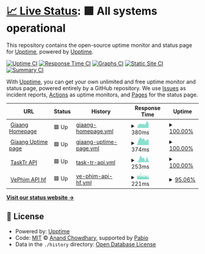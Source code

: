 # [📈 Live Status](https://uptime.giaang.id.vn): <!--live status--> **🟩 All systems operational**

This repository contains the open-source uptime monitor and status page for [Upptime](https://upptime.js.org), powered by [Upptime](https://github.com/upptime/upptime).

[![Uptime CI](https://github.com/lehuygiang28/open-source-uptime/workflows/Uptime%20CI/badge.svg)](https://github.com/lehuygiang28/open-source-uptime/actions?query=workflow%3A%22Uptime+CI%22)
[![Response Time CI](https://github.com/lehuygiang28/open-source-uptime/workflows/Response%20Time%20CI/badge.svg)](https://github.com/lehuygiang28/open-source-uptime/actions?query=workflow%3A%22Response+Time+CI%22)
[![Graphs CI](https://github.com/lehuygiang28/open-source-uptime/workflows/Graphs%20CI/badge.svg)](https://github.com/lehuygiang28/open-source-uptime/actions?query=workflow%3A%22Graphs+CI%22)
[![Static Site CI](https://github.com/lehuygiang28/open-source-uptime/workflows/Static%20Site%20CI/badge.svg)](https://github.com/lehuygiang28/open-source-uptime/actions?query=workflow%3A%22Static+Site+CI%22)
[![Summary CI](https://github.com/lehuygiang28/open-source-uptime/workflows/Summary%20CI/badge.svg)](https://github.com/lehuygiang28/open-source-uptime/actions?query=workflow%3A%22Summary+CI%22)

With [Upptime](https://upptime.js.org), you can get your own unlimited and free uptime monitor and status page, powered entirely by a GitHub repository. We use [Issues](https://github.com/upptime/upptime/issues) as incident reports, [Actions](https://github.com/lehuygiang28/open-source-uptime/actions) as uptime monitors, and [Pages](https://uptime.giaang.id.vn) for the status page.

<!--start: status pages-->
<!-- This summary is generated by Upptime (https://github.com/upptime/upptime) -->
<!-- Do not edit this manually, your changes will be overwritten -->
<!-- prettier-ignore -->
| URL | Status | History | Response Time | Uptime |
| --- | ------ | ------- | ------------- | ------ |
| <img alt="" src="https://icons.duckduckgo.com/ip3/giaang.id.vn.ico" height="13"> [Giaang Homepage](https://giaang.id.vn) | 🟩 Up | [giaang-homepage.yml](https://github.com/lehuygiang28/uptime-tracking/commits/HEAD/history/giaang-homepage.yml) | <details><summary><img alt="Response time graph" src="./graphs/giaang-homepage/response-time-week.png" height="20"> 380ms</summary><br><a href="https://uptime.giaang.id.vn/history/giaang-homepage"><img alt="Response time 323" src="https://img.shields.io/endpoint?url=https%3A%2F%2Fraw.githubusercontent.com%2Flehuygiang28%2Fuptime-tracking%2FHEAD%2Fapi%2Fgiaang-homepage%2Fresponse-time.json"></a><br><a href="https://uptime.giaang.id.vn/history/giaang-homepage"><img alt="24-hour response time 370" src="https://img.shields.io/endpoint?url=https%3A%2F%2Fraw.githubusercontent.com%2Flehuygiang28%2Fuptime-tracking%2FHEAD%2Fapi%2Fgiaang-homepage%2Fresponse-time-day.json"></a><br><a href="https://uptime.giaang.id.vn/history/giaang-homepage"><img alt="7-day response time 380" src="https://img.shields.io/endpoint?url=https%3A%2F%2Fraw.githubusercontent.com%2Flehuygiang28%2Fuptime-tracking%2FHEAD%2Fapi%2Fgiaang-homepage%2Fresponse-time-week.json"></a><br><a href="https://uptime.giaang.id.vn/history/giaang-homepage"><img alt="30-day response time 306" src="https://img.shields.io/endpoint?url=https%3A%2F%2Fraw.githubusercontent.com%2Flehuygiang28%2Fuptime-tracking%2FHEAD%2Fapi%2Fgiaang-homepage%2Fresponse-time-month.json"></a><br><a href="https://uptime.giaang.id.vn/history/giaang-homepage"><img alt="1-year response time 323" src="https://img.shields.io/endpoint?url=https%3A%2F%2Fraw.githubusercontent.com%2Flehuygiang28%2Fuptime-tracking%2FHEAD%2Fapi%2Fgiaang-homepage%2Fresponse-time-year.json"></a></details> | <details><summary><a href="https://uptime.giaang.id.vn/history/giaang-homepage">100.00%</a></summary><a href="https://uptime.giaang.id.vn/history/giaang-homepage"><img alt="All-time uptime 100.00%" src="https://img.shields.io/endpoint?url=https%3A%2F%2Fraw.githubusercontent.com%2Flehuygiang28%2Fuptime-tracking%2FHEAD%2Fapi%2Fgiaang-homepage%2Fuptime.json"></a><br><a href="https://uptime.giaang.id.vn/history/giaang-homepage"><img alt="24-hour uptime 100.00%" src="https://img.shields.io/endpoint?url=https%3A%2F%2Fraw.githubusercontent.com%2Flehuygiang28%2Fuptime-tracking%2FHEAD%2Fapi%2Fgiaang-homepage%2Fuptime-day.json"></a><br><a href="https://uptime.giaang.id.vn/history/giaang-homepage"><img alt="7-day uptime 100.00%" src="https://img.shields.io/endpoint?url=https%3A%2F%2Fraw.githubusercontent.com%2Flehuygiang28%2Fuptime-tracking%2FHEAD%2Fapi%2Fgiaang-homepage%2Fuptime-week.json"></a><br><a href="https://uptime.giaang.id.vn/history/giaang-homepage"><img alt="30-day uptime 100.00%" src="https://img.shields.io/endpoint?url=https%3A%2F%2Fraw.githubusercontent.com%2Flehuygiang28%2Fuptime-tracking%2FHEAD%2Fapi%2Fgiaang-homepage%2Fuptime-month.json"></a><br><a href="https://uptime.giaang.id.vn/history/giaang-homepage"><img alt="1-year uptime 100.00%" src="https://img.shields.io/endpoint?url=https%3A%2F%2Fraw.githubusercontent.com%2Flehuygiang28%2Fuptime-tracking%2FHEAD%2Fapi%2Fgiaang-homepage%2Fuptime-year.json"></a></details>
| <img alt="" src="https://icons.duckduckgo.com/ip3/uptime.giaang.id.vn.ico" height="13"> [Giaang Uptime page](https://uptime.giaang.id.vn) | 🟩 Up | [giaang-uptime-page.yml](https://github.com/lehuygiang28/uptime-tracking/commits/HEAD/history/giaang-uptime-page.yml) | <details><summary><img alt="Response time graph" src="./graphs/giaang-uptime-page/response-time-week.png" height="20"> 374ms</summary><br><a href="https://uptime.giaang.id.vn/history/giaang-uptime-page"><img alt="Response time 263" src="https://img.shields.io/endpoint?url=https%3A%2F%2Fraw.githubusercontent.com%2Flehuygiang28%2Fuptime-tracking%2FHEAD%2Fapi%2Fgiaang-uptime-page%2Fresponse-time.json"></a><br><a href="https://uptime.giaang.id.vn/history/giaang-uptime-page"><img alt="24-hour response time 364" src="https://img.shields.io/endpoint?url=https%3A%2F%2Fraw.githubusercontent.com%2Flehuygiang28%2Fuptime-tracking%2FHEAD%2Fapi%2Fgiaang-uptime-page%2Fresponse-time-day.json"></a><br><a href="https://uptime.giaang.id.vn/history/giaang-uptime-page"><img alt="7-day response time 374" src="https://img.shields.io/endpoint?url=https%3A%2F%2Fraw.githubusercontent.com%2Flehuygiang28%2Fuptime-tracking%2FHEAD%2Fapi%2Fgiaang-uptime-page%2Fresponse-time-week.json"></a><br><a href="https://uptime.giaang.id.vn/history/giaang-uptime-page"><img alt="30-day response time 276" src="https://img.shields.io/endpoint?url=https%3A%2F%2Fraw.githubusercontent.com%2Flehuygiang28%2Fuptime-tracking%2FHEAD%2Fapi%2Fgiaang-uptime-page%2Fresponse-time-month.json"></a><br><a href="https://uptime.giaang.id.vn/history/giaang-uptime-page"><img alt="1-year response time 263" src="https://img.shields.io/endpoint?url=https%3A%2F%2Fraw.githubusercontent.com%2Flehuygiang28%2Fuptime-tracking%2FHEAD%2Fapi%2Fgiaang-uptime-page%2Fresponse-time-year.json"></a></details> | <details><summary><a href="https://uptime.giaang.id.vn/history/giaang-uptime-page">100.00%</a></summary><a href="https://uptime.giaang.id.vn/history/giaang-uptime-page"><img alt="All-time uptime 100.00%" src="https://img.shields.io/endpoint?url=https%3A%2F%2Fraw.githubusercontent.com%2Flehuygiang28%2Fuptime-tracking%2FHEAD%2Fapi%2Fgiaang-uptime-page%2Fuptime.json"></a><br><a href="https://uptime.giaang.id.vn/history/giaang-uptime-page"><img alt="24-hour uptime 100.00%" src="https://img.shields.io/endpoint?url=https%3A%2F%2Fraw.githubusercontent.com%2Flehuygiang28%2Fuptime-tracking%2FHEAD%2Fapi%2Fgiaang-uptime-page%2Fuptime-day.json"></a><br><a href="https://uptime.giaang.id.vn/history/giaang-uptime-page"><img alt="7-day uptime 100.00%" src="https://img.shields.io/endpoint?url=https%3A%2F%2Fraw.githubusercontent.com%2Flehuygiang28%2Fuptime-tracking%2FHEAD%2Fapi%2Fgiaang-uptime-page%2Fuptime-week.json"></a><br><a href="https://uptime.giaang.id.vn/history/giaang-uptime-page"><img alt="30-day uptime 100.00%" src="https://img.shields.io/endpoint?url=https%3A%2F%2Fraw.githubusercontent.com%2Flehuygiang28%2Fuptime-tracking%2FHEAD%2Fapi%2Fgiaang-uptime-page%2Fuptime-month.json"></a><br><a href="https://uptime.giaang.id.vn/history/giaang-uptime-page"><img alt="1-year uptime 100.00%" src="https://img.shields.io/endpoint?url=https%3A%2F%2Fraw.githubusercontent.com%2Flehuygiang28%2Fuptime-tracking%2FHEAD%2Fapi%2Fgiaang-uptime-page%2Fuptime-year.json"></a></details>
| <img alt="" src="https://icons.duckduckgo.com/ip3/lehuygiang28-tasktr-api.hf.space.ico" height="13"> [TaskTr API](https://lehuygiang28-tasktr-api.hf.space/api/ping) | 🟩 Up | [task-tr-api.yml](https://github.com/lehuygiang28/uptime-tracking/commits/HEAD/history/task-tr-api.yml) | <details><summary><img alt="Response time graph" src="./graphs/task-tr-api/response-time-week.png" height="20"> 253ms</summary><br><a href="https://uptime.giaang.id.vn/history/task-tr-api"><img alt="Response time 781" src="https://img.shields.io/endpoint?url=https%3A%2F%2Fraw.githubusercontent.com%2Flehuygiang28%2Fuptime-tracking%2FHEAD%2Fapi%2Ftask-tr-api%2Fresponse-time.json"></a><br><a href="https://uptime.giaang.id.vn/history/task-tr-api"><img alt="24-hour response time 68" src="https://img.shields.io/endpoint?url=https%3A%2F%2Fraw.githubusercontent.com%2Flehuygiang28%2Fuptime-tracking%2FHEAD%2Fapi%2Ftask-tr-api%2Fresponse-time-day.json"></a><br><a href="https://uptime.giaang.id.vn/history/task-tr-api"><img alt="7-day response time 253" src="https://img.shields.io/endpoint?url=https%3A%2F%2Fraw.githubusercontent.com%2Flehuygiang28%2Fuptime-tracking%2FHEAD%2Fapi%2Ftask-tr-api%2Fresponse-time-week.json"></a><br><a href="https://uptime.giaang.id.vn/history/task-tr-api"><img alt="30-day response time 215" src="https://img.shields.io/endpoint?url=https%3A%2F%2Fraw.githubusercontent.com%2Flehuygiang28%2Fuptime-tracking%2FHEAD%2Fapi%2Ftask-tr-api%2Fresponse-time-month.json"></a><br><a href="https://uptime.giaang.id.vn/history/task-tr-api"><img alt="1-year response time 781" src="https://img.shields.io/endpoint?url=https%3A%2F%2Fraw.githubusercontent.com%2Flehuygiang28%2Fuptime-tracking%2FHEAD%2Fapi%2Ftask-tr-api%2Fresponse-time-year.json"></a></details> | <details><summary><a href="https://uptime.giaang.id.vn/history/task-tr-api">100.00%</a></summary><a href="https://uptime.giaang.id.vn/history/task-tr-api"><img alt="All-time uptime 97.98%" src="https://img.shields.io/endpoint?url=https%3A%2F%2Fraw.githubusercontent.com%2Flehuygiang28%2Fuptime-tracking%2FHEAD%2Fapi%2Ftask-tr-api%2Fuptime.json"></a><br><a href="https://uptime.giaang.id.vn/history/task-tr-api"><img alt="24-hour uptime 100.00%" src="https://img.shields.io/endpoint?url=https%3A%2F%2Fraw.githubusercontent.com%2Flehuygiang28%2Fuptime-tracking%2FHEAD%2Fapi%2Ftask-tr-api%2Fuptime-day.json"></a><br><a href="https://uptime.giaang.id.vn/history/task-tr-api"><img alt="7-day uptime 100.00%" src="https://img.shields.io/endpoint?url=https%3A%2F%2Fraw.githubusercontent.com%2Flehuygiang28%2Fuptime-tracking%2FHEAD%2Fapi%2Ftask-tr-api%2Fuptime-week.json"></a><br><a href="https://uptime.giaang.id.vn/history/task-tr-api"><img alt="30-day uptime 100.00%" src="https://img.shields.io/endpoint?url=https%3A%2F%2Fraw.githubusercontent.com%2Flehuygiang28%2Fuptime-tracking%2FHEAD%2Fapi%2Ftask-tr-api%2Fuptime-month.json"></a><br><a href="https://uptime.giaang.id.vn/history/task-tr-api"><img alt="1-year uptime 97.98%" src="https://img.shields.io/endpoint?url=https%3A%2F%2Fraw.githubusercontent.com%2Flehuygiang28%2Fuptime-tracking%2FHEAD%2Fapi%2Ftask-tr-api%2Fuptime-year.json"></a></details>
| <img alt="" src="https://icons.duckduckgo.com/ip3/api.vephim.online.ico" height="13"> [VePhim API hf](https://api.vephim.online/api/ping) | 🟩 Up | [ve-phim-api-hf.yml](https://github.com/lehuygiang28/uptime-tracking/commits/HEAD/history/ve-phim-api-hf.yml) | <details><summary><img alt="Response time graph" src="./graphs/ve-phim-api-hf/response-time-week.png" height="20"> 221ms</summary><br><a href="https://uptime.giaang.id.vn/history/ve-phim-api-hf"><img alt="Response time 234" src="https://img.shields.io/endpoint?url=https%3A%2F%2Fraw.githubusercontent.com%2Flehuygiang28%2Fuptime-tracking%2FHEAD%2Fapi%2Fve-phim-api-hf%2Fresponse-time.json"></a><br><a href="https://uptime.giaang.id.vn/history/ve-phim-api-hf"><img alt="24-hour response time 205" src="https://img.shields.io/endpoint?url=https%3A%2F%2Fraw.githubusercontent.com%2Flehuygiang28%2Fuptime-tracking%2FHEAD%2Fapi%2Fve-phim-api-hf%2Fresponse-time-day.json"></a><br><a href="https://uptime.giaang.id.vn/history/ve-phim-api-hf"><img alt="7-day response time 221" src="https://img.shields.io/endpoint?url=https%3A%2F%2Fraw.githubusercontent.com%2Flehuygiang28%2Fuptime-tracking%2FHEAD%2Fapi%2Fve-phim-api-hf%2Fresponse-time-week.json"></a><br><a href="https://uptime.giaang.id.vn/history/ve-phim-api-hf"><img alt="30-day response time 230" src="https://img.shields.io/endpoint?url=https%3A%2F%2Fraw.githubusercontent.com%2Flehuygiang28%2Fuptime-tracking%2FHEAD%2Fapi%2Fve-phim-api-hf%2Fresponse-time-month.json"></a><br><a href="https://uptime.giaang.id.vn/history/ve-phim-api-hf"><img alt="1-year response time 234" src="https://img.shields.io/endpoint?url=https%3A%2F%2Fraw.githubusercontent.com%2Flehuygiang28%2Fuptime-tracking%2FHEAD%2Fapi%2Fve-phim-api-hf%2Fresponse-time-year.json"></a></details> | <details><summary><a href="https://uptime.giaang.id.vn/history/ve-phim-api-hf">95.06%</a></summary><a href="https://uptime.giaang.id.vn/history/ve-phim-api-hf"><img alt="All-time uptime 99.07%" src="https://img.shields.io/endpoint?url=https%3A%2F%2Fraw.githubusercontent.com%2Flehuygiang28%2Fuptime-tracking%2FHEAD%2Fapi%2Fve-phim-api-hf%2Fuptime.json"></a><br><a href="https://uptime.giaang.id.vn/history/ve-phim-api-hf"><img alt="24-hour uptime 76.77%" src="https://img.shields.io/endpoint?url=https%3A%2F%2Fraw.githubusercontent.com%2Flehuygiang28%2Fuptime-tracking%2FHEAD%2Fapi%2Fve-phim-api-hf%2Fuptime-day.json"></a><br><a href="https://uptime.giaang.id.vn/history/ve-phim-api-hf"><img alt="7-day uptime 95.06%" src="https://img.shields.io/endpoint?url=https%3A%2F%2Fraw.githubusercontent.com%2Flehuygiang28%2Fuptime-tracking%2FHEAD%2Fapi%2Fve-phim-api-hf%2Fuptime-week.json"></a><br><a href="https://uptime.giaang.id.vn/history/ve-phim-api-hf"><img alt="30-day uptime 98.86%" src="https://img.shields.io/endpoint?url=https%3A%2F%2Fraw.githubusercontent.com%2Flehuygiang28%2Fuptime-tracking%2FHEAD%2Fapi%2Fve-phim-api-hf%2Fuptime-month.json"></a><br><a href="https://uptime.giaang.id.vn/history/ve-phim-api-hf"><img alt="1-year uptime 99.07%" src="https://img.shields.io/endpoint?url=https%3A%2F%2Fraw.githubusercontent.com%2Flehuygiang28%2Fuptime-tracking%2FHEAD%2Fapi%2Fve-phim-api-hf%2Fuptime-year.json"></a></details>

<!--end: status pages-->

[**Visit our status website →**](https://uptime.giaang.id.vn)

## 📄 License

- Powered by: [Upptime](https://github.com/upptime/upptime)
- Code: [MIT](./LICENSE) © [Anand Chowdhary](https://anandchowdhary.com), supported by [Pabio](https://pabio.com)
- Data in the `./history` directory: [Open Database License](https://opendatacommons.org/licenses/odbl/1-0/)
